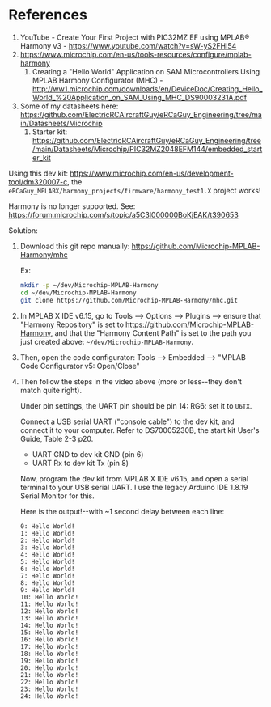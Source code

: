 
# References

1. YouTube - Create Your First Project with PIC32MZ EF using MPLAB® Harmony v3 - https://www.youtube.com/watch?v=sW-yS2FHI54
1. https://www.microchip.com/en-us/tools-resources/configure/mplab-harmony
    1. Creating a "Hello World" Application on SAM Microcontrollers Using MPLAB Harmony Configurator (MHC) - http://ww1.microchip.com/downloads/en/DeviceDoc/Creating_Hello_World_%20Application_on_SAM_Using_MHC_DS90003231A.pdf
1. Some of my datasheets here: https://github.com/ElectricRCAircraftGuy/eRCaGuy_Engineering/tree/main/Datasheets/Microchip
    1. Starter kit: https://github.com/ElectricRCAircraftGuy/eRCaGuy_Engineering/tree/main/Datasheets/Microchip/PIC32MZ2048EFM144/embedded_starter_kit

Using this dev kit: https://www.microchip.com/en-us/development-tool/dm320007-c, the `eRCaGuy_MPLABX/harmony_projects/firmware/harmony_test1.X` project works! 

Harmony is no longer supported. See: https://forum.microchip.com/s/topic/a5C3l000000BoKjEAK/t390653

Solution: 
1. Download this git repo manually: https://github.com/Microchip-MPLAB-Harmony/mhc

    Ex:
    ```bash
    mkdir -p ~/dev/Microchip-MPLAB-Harmony
    cd ~/dev/Microchip-MPLAB-Harmony
    git clone https://github.com/Microchip-MPLAB-Harmony/mhc.git
    ```

1. In MPLAB X IDE v6.15, go to Tools --> Options --> Plugins --> ensure that "Harmony Repository" is set to https://github.com/Microchip-MPLAB-Harmony, and that the "Harmony Content Path" is set to the path you just created above: `~/dev/Microchip-MPLAB-Harmony`.

1. Then, open the code configurator: Tools --> Embedded --> "MPLAB Code Configurator v5: Open/Close"

1. Then follow the steps in the video above (more or less--they don't match quite right).

    Under pin settings, the UART pin should be pin 14: RG6: set it to `U6TX`. 

    Connect a USB serial UART ("console cable") to the dev kit, and connect it to your computer. Refer to DS70005230B, the start kit User's Guide, Table 2-3 p20. 

    - UART GND to dev kit GND (pin 6)
    - UART Rx to dev kit Tx (pin 8)

    Now, program the dev kit from MPLAB X IDE v6.15, and open a serial terminal to your USB serial UART. I use the legacy Arduino IDE 1.8.19 Serial Monitor for this. 

    Here is the output!--with \~1 second delay between each line: 
    ```
    0: Hello World!
    1: Hello World!
    2: Hello World!
    3: Hello World!
    4: Hello World!
    5: Hello World!
    6: Hello World!
    7: Hello World!
    8: Hello World!
    9: Hello World!
    10: Hello World!
    11: Hello World!
    12: Hello World!
    13: Hello World!
    14: Hello World!
    15: Hello World!
    16: Hello World!
    17: Hello World!
    18: Hello World!
    19: Hello World!
    20: Hello World!
    21: Hello World!
    22: Hello World!
    23: Hello World!
    24: Hello World!
    ```
